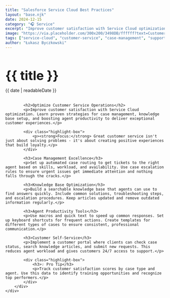 ```yaml
---
title: "Salesforce Service Cloud Best Practices"
layout: "base.njk"
date: 2024-12-15
category: "🎧 Service"
excerpt: "Improve customer satisfaction with Service Cloud optimization. Learn case management, knowledge base setup, and agent productivity tips."
image: "https://via.placeholder.com/300x200/3498DB/ffffff?text=Customer+Service"
tags: ["service-cloud", "customer-service", "case-management", "support"]
author: "Łukasz Byczkowski"
---
```


<div class="container">
    <div class="page-content">
        <div class="content-section">
            <h1 class="post-title" style="font-size: 2.5rem; margin-bottom: 0.5rem;">{{ title }}</h1>
            <p class="post-meta" style="margin-bottom: 2rem;">{{ date | readableDate }}</p>
            
            <h2>Optimize Customer Service Operations</h2>
            <p>Improve customer satisfaction with Service Cloud optimization. Learn proven strategies for case management, knowledge base setup, and boosting agent productivity to deliver exceptional customer experiences.</p>
            
            <div class="highlight-box">
                <p><strong>Focus:</strong> Great customer service isn't just about solving problems - it's about creating positive experiences that build loyalty.</p>
            </div>

            <h3>Case Management Excellence</h3>
            <p>Set up automated case routing to get tickets to the right agent based on skills, workload, and availability. Use case escalation rules to ensure urgent issues get immediate attention and nothing falls through the cracks.</p>

            <h3>Knowledge Base Optimization</h3>
            <p>Build a searchable knowledge base that agents can use to find answers quickly. Include common solutions, troubleshooting steps, and escalation procedures. Keep articles updated and remove outdated information regularly.</p>

            <h3>Agent Productivity Tools</h3>
            <p>Use macros and quick text to speed up common responses. Set up keyboard shortcuts for frequent actions. Create templates for different types of cases to ensure consistent, professional communication.</p>

            <h3>Customer Self-Service</h3>
            <p>Implement a customer portal where clients can check case status, search knowledge articles, and submit new requests. This reduces agent workload and gives customers 24/7 access to support.</p>

            <div class="highlight-box">
                <h3>💡 Pro Tip</h3>
                <p>Track customer satisfaction scores by case type and agent. Use this data to identify training opportunities and recognize top performers.</p>
            </div>
        </div>
    </div>
</div>
